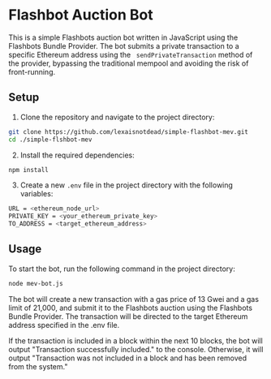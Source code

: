 # Flashbot Auction Bot
This is a simple Flashbots auction bot written in JavaScript using the Flashbots Bundle Provider. The bot submits a private transaction to a specific Ethereum address using the ``` sendPrivateTransaction``` method of the provider, bypassing the traditional mempool and avoiding the risk of front-running.

## Setup
1. Clone the repository and navigate to the project directory:
```bash 
git clone https://github.com/lexaisnotdead/simple-flashbot-mev.git
cd ./simple-flshbot-mev
```
2. Install the required dependencies:
```bash
npm install
```
3. Create a new ```.env``` file in the project directory with the following variables:
```bash
URL = <ethereum_node_url>
PRIVATE_KEY = <your_ethereum_private_key>
TO_ADDRESS = <target_ethereum_address>
```
## Usage
To start the bot, run the following command in the project directory:
```bash
node mev-bot.js
```

The bot will create a new transaction with a gas price of 13 Gwei and a gas limit of 21,000, and submit it to the Flashbots auction using the Flashbots Bundle Provider. The transaction will be directed to the target Ethereum address specified in the .env file.

If the transaction is included in a block within the next 10 blocks, the bot will output "Transaction successfully included." to the console. Otherwise, it will output "Transaction was not included in a block and has been removed from the system."
